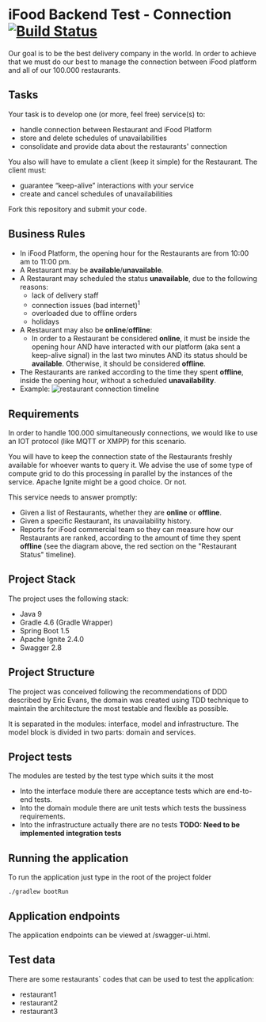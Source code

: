 # iFood Backend Test - Connection  [![Build Status](https://travis-ci.org/mushira4/ifood-backend-connection-test.svg?branch=master)](https://travis-ci.org/mushira4/ifood-backend-connection)

Our goal is to be the best delivery company in the world. In order to achieve that we must do our best to manage the connection between iFood platform and all of our 100.000 restaurants.

## Tasks

Your task is to develop one (or more, feel free) service(s) to:
* handle connection between Restaurant and iFood Platform
* store and delete schedules of unavailabilities
* consolidate and provide data about the restaurants' connection

You also will have to emulate a client (keep it simple) for the Restaurant. The client must:
* guarantee “keep-alive” interactions with your service
* create and cancel schedules of unavailabilities

Fork this repository and submit your code.

## Business Rules

* In iFood Platform, the opening hour for the Restaurants are from 10:00 am to 11:00 pm.
* A Restaurant may be **available**/**unavailable**.
* A Restaurant may scheduled the status **unavailable**, due to the following reasons:
  - lack of delivery staff
  - connection issues (bad internet)<sup>1</sup>
  - overloaded due to offline orders
  - holidays
* A Restaurant may also be **online**/**offline**:
  - In order to a Restaurant be considered **online**, it must be inside the opening hour AND have interacted with our platform (aka sent a keep-alive signal) in the last two minutes AND its status should be **available**. Otherwise, it should be considered **offline**.
* The Restaurants are ranked according to the time they spent **offline**, inside the opening hour, without a scheduled **unavailability**.
* Example:
![restaurant connection timeline](https://www.lucidchart.com/publicSegments/view/4d48ac9c-e543-4531-abd5-eff0d9788ea6/image.png)

## Requirements

In order to handle 100.000 simultaneously connections, we would like to use an IOT protocol (like MQTT or XMPP) for this scenario.

You will have to keep the connection state of the Restaurants freshly available for whoever wants to query it. We advise the use of some type of compute grid to do this processing in parallel by the instances of the service. Apache Ignite might be a good choice. Or not.

This service needs to answer promptly:
* Given a list of Restaurants, whether they are **online** or **offline**.
* Given a specific Restaurant, its unavailability history.
* Reports for iFood commercial team so they can measure how our Restaurants are ranked, according to the amount of time they spent **offline** (see the diagram above, the red section on the "Restaurant Status" timeline).


## Project Stack
The project uses the following stack:
 - Java 9
 - Gradle 4.6 (Gradle Wrapper)
 - Spring Boot 1.5
 - Apache Ignite 2.4.0
 - Swagger 2.8

## Project Structure
The project was conceived following the recommendations of DDD described by Eric Evans,
the domain was created using TDD technique to maintain the architecture the most testable and flexible as possible.

It is separated in the modules: interface, model and infrastructure.
The model block is divided in two parts: domain and services.

## Project tests
The modules are tested by the test type which suits it the most
 - Into the interface module there are acceptance tests which are end-to-end tests.
 - Into the domain module there are unit tests which tests the bussiness requirements.
 - Into the infrastructure actually there are no tests **TODO: Need to be implemented integration tests**


## Running the application
To run the application just type in the root of the project folder
```
./gradlew bootRun
```

## Application endpoints
The application endpoints can be viewed at /swagger-ui.html.


## Test data
There are some restaurants` codes that can be used to test the application:
 - restaurant1
 - restaurant2
 - restaurant3



